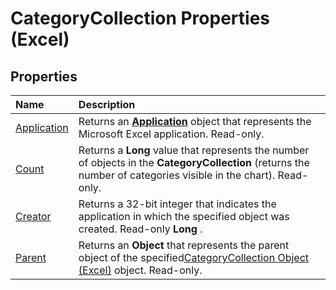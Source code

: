 
# CategoryCollection Properties (Excel)

## Properties



|**Name**|**Description**|
|:-----|:-----|
|[Application](cfae4e60-9cda-c43b-e1d5-78ba110dd21c.md)|Returns an  **[Application](19b73597-5cf9-4f56-8227-b5211f657f6f.md)** object that represents the Microsoft Excel application. Read-only.|
|[Count](7d6c8a5c-75fb-f414-590d-1b0ea8d8ff22.md)|Returns a  **Long** value that represents the number of objects in the **CategoryCollection** (returns the number of categories visible in the chart). Read-only.|
|[Creator](dc0d57e5-5b48-34a9-cca4-360ea927adb1.md)|Returns a 32-bit integer that indicates the application in which the specified object was created. Read-only  **Long** .|
|[Parent](b91d60e8-e3a5-42d7-ca93-78469e8bd11b.md)|Returns an  **Object** that represents the parent object of the specified[CategoryCollection Object (Excel)](5fc7e8c2-6fcb-8726-36f8-d4ae8c2c91e1.md) object. Read-only.|
